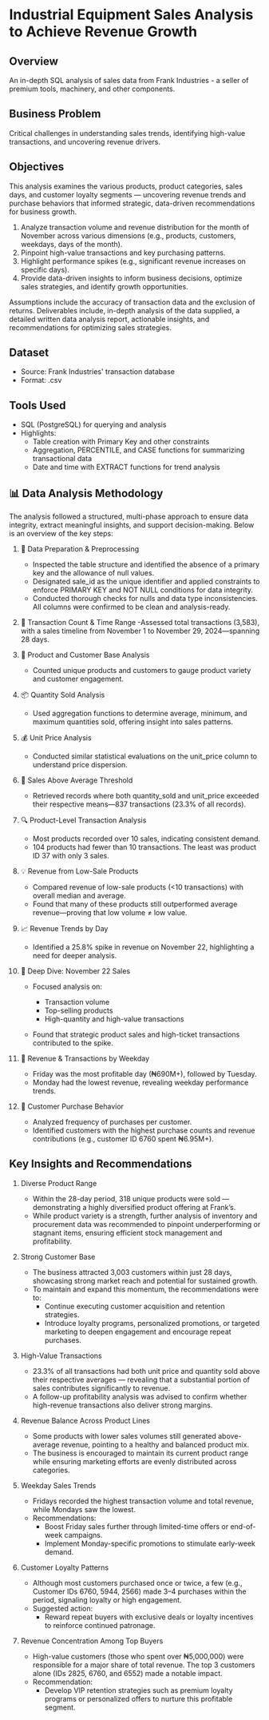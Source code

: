 # Industrial Equipment Sales Analysis to Achieve Revenue Growth

## Overview
An in-depth SQL analysis of sales data from Frank Industries - a seller of premium tools, machinery, and other components. 

## Business Problem
Critical challenges in understanding sales trends, identifying high-value transactions, and uncovering revenue drivers.

## Objectives
This analysis examines the various products, product categories, sales days, and customer loyalty segments — uncovering revenue trends and purchase behaviors that informed strategic, data-driven recommendations for business growth.
1. Analyze transaction volume and revenue distribution for the month of November across various dimensions (e.g., products, customers, weekdays, days of the month). 
2. Pinpoint high-value transactions and key purchasing patterns. 
3. Highlight performance spikes (e.g., significant revenue increases on specific days). 
4. Provide data-driven insights to inform business decisions, optimize sales strategies, and identify growth opportunities.

Assumptions include the accuracy of transaction data and the exclusion of returns. Deliverables include, in-depth analysis of the data supplied, a detailed written data analysis report, actionable insights, and recommendations for optimizing sales strategies.

## Dataset
- Source: Frank Industries' transaction database
- Format: .csv

## Tools Used
- SQL (PostgreSQL) for querying and analysis
- Highlights:
    - Table creation with Primary Key and other constraints
    - Aggregation, PERCENTILE, and CASE functions for summarizing transactional data
    - Date and time with EXTRACT functions for trend analysis

## 📊 Data Analysis Methodology
The analysis followed a structured, multi-phase approach to ensure data integrity, extract meaningful insights, and support decision-making. Below is an overview of the key steps:
1. 🔧 Data Preparation & Preprocessing
    - Inspected the table structure and identified the absence of a primary key and the allowance of null values.
    - Designated sale_id as the unique identifier and applied constraints to enforce PRIMARY KEY and NOT NULL conditions for data integrity.
    - Conducted thorough checks for nulls and data type inconsistencies. All columns were confirmed to be clean and analysis-ready.

2. 📅 Transaction Count & Time Range
    -Assessed total transactions (3,583), with a sales timeline from November 1 to November 29, 2024—spanning 28 days.

3. 🛒 Product and Customer Base Analysis
    - Counted unique products and customers to gauge product variety and customer engagement.

4. 📦 Quantity Sold Analysis
    - Used aggregation functions to determine average, minimum, and maximum quantities sold, offering insight into sales patterns.

5. 💰 Unit Price Analysis
    - Conducted similar statistical evaluations on the unit_price column to understand price dispersion.

6. 🎯 Sales Above Average Threshold
    - Retrieved records where both quantity_sold and unit_price exceeded their respective means—837 transactions (23.3% of all records).

7. 🔍 Product-Level Transaction Analysis
    - Most products recorded over 10 sales, indicating consistent demand.
    - 104 products had fewer than 10 transactions. The least was product ID 37 with only 3 sales.

8. 💡 Revenue from Low-Sale Products
    - Compared revenue of low-sale products (<10 transactions) with overall median and average.
    - Found that many of these products still outperformed average revenue—proving that low volume ≠ low value.

9. 📈 Revenue Trends by Day
    - Identified a 25.8% spike in revenue on November 22, highlighting a need for deeper analysis.

10. 🧠 Deep Dive: November 22 Sales
    - Focused analysis on:
        - Transaction volume
        - Top-selling products
        - High-quantity and high-value transactions

    - Found that strategic product sales and high-ticket transactions contributed to the spike.

11. 📆 Revenue & Transactions by Weekday
    - Friday was the most profitable day (₦690M+), followed by Tuesday.
    - Monday had the lowest revenue, revealing weekday performance trends.

12. 👥 Customer Purchase Behavior
    - Analyzed frequency of purchases per customer.
    - Identified customers with the highest purchase counts and revenue contributions (e.g., customer ID 6760 spent ₦6.95M+).


## Key Insights and Recommendations
1. Diverse Product Range
    - Within the 28-day period, 318 unique products were sold — demonstrating a highly diversified product offering at Frank’s.
    - While product variety is a strength, further analysis of inventory and procurement data was recommended to pinpoint underperforming or stagnant items, ensuring efficient stock management and profitability.

2. Strong Customer Base
    - The business attracted 3,003 customers within just 28 days, showcasing strong market reach and potential for sustained growth.
    - To maintain and expand this momentum, the recommendations were to:
        - Continue executing customer acquisition and retention strategies.
        - Introduce loyalty programs, personalized promotions, or targeted marketing to deepen engagement and encourage repeat purchases.
3. High-Value Transactions
    - 23.3% of all transactions had both unit price and quantity sold above their respective averages — revealing that a substantial portion of sales contributes significantly to revenue.
    - A follow-up profitability analysis was advised to confirm whether high-revenue transactions also deliver strong margins.

4. Revenue Balance Across Product Lines
    - Some products with lower sales volumes still generated above-average revenue, pointing to a healthy and balanced product mix.
    - The business is encouraged to maintain its current product range while ensuring marketing efforts are evenly distributed across categories.

5. Weekday Sales Trends
    - Fridays recorded the highest transaction volume and total revenue, while Mondays saw the lowest.
    - Recommendations:
        - Boost Friday sales further through limited-time offers or end-of-week campaigns.
        - Implement Monday-specific promotions to stimulate early-week demand.

6. Customer Loyalty Patterns
    - Although most customers purchased once or twice, a few (e.g., Customer IDs 6760, 5944, 2566) made 3–4 purchases within the period, signaling loyalty or high engagement.
    - Suggested action:
        - Reward repeat buyers with exclusive deals or loyalty incentives to reinforce continued patronage.
7. Revenue Concentration Among Top Buyers
    - High-value customers (those who spent over ₦5,000,000) were responsible for a major share of total revenue. The top 3 customers alone (IDs 2825, 6760, and 6552) made a notable impact.
    - Recommendation:
        - Develop VIP retention strategies such as premium loyalty programs or personalized offers to nurture this profitable segment.


